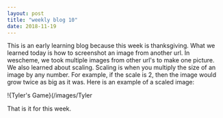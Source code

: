 ```yaml
---
layout: post
title: "weekly blog 10"
date: 2018-11-19
---
```


This is an early learning blog because this week is thanksgiving. What we learned today is how to screenshot an image from another url. In wescheme, we took multiple images from other url's to make one picture. We also learned about scaling. Scaling is when you multiply the size of an image by any number. For example, if the scale is 2, then the image would grow twice as big as it was. Here is an example of a scaled image:

!{Tyler's Game}(/images/Tyler

That is it for this week.
